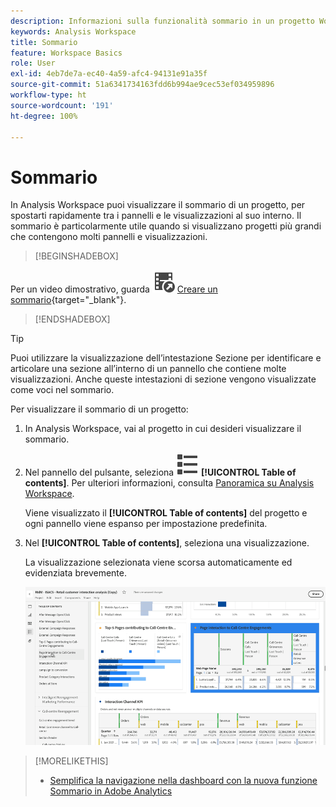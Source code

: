 ```yaml
---
description: Informazioni sulla funzionalità sommario in un progetto Workspace
keywords: Analysis Workspace
title: Sommario
feature: Workspace Basics
role: User
exl-id: 4eb7de7a-ec40-4a59-afc4-94131e91a35f
source-git-commit: 51a6341734163fdd6b994ae9cec53ef034959896
workflow-type: ht
source-wordcount: '191'
ht-degree: 100%

---
```


# Sommario

In Analysis Workspace puoi visualizzare il sommario di un progetto, per spostarti rapidamente tra i pannelli e le visualizzazioni al suo interno. Il sommario è particolarmente utile quando si visualizzano progetti più grandi che contengono molti pannelli e visualizzazioni.

>[!BEGINSHADEBOX]

Per un video dimostrativo, guarda ![VideoCheckedOut](/help/assets/icons/VideoCheckedOut.svg) [Creare un sommario](https://video.tv.adobe.com/v/328248/?quality=12&learn=on&captions=ita){target="_blank"}.

>[!ENDSHADEBOX]


>[!TIP]
>
>Puoi utilizzare la visualizzazione dell’intestazione Sezione per identificare e articolare una sezione all’interno di un pannello che contiene molte visualizzazioni. Anche queste intestazioni di sezione vengono visualizzate come voci nel sommario.
>


Per visualizzare il sommario di un progetto:

1. In Analysis Workspace, vai al progetto in cui desideri visualizzare il sommario.

1. Nel pannello del pulsante, seleziona ![ViewList](/help/assets/icons/ViewList.svg) **[!UICONTROL Table of contents]**. Per ulteriori informazioni, consulta [Panoramica su Analysis Workspace](/help/analysis-workspace/home.md).<br/>

   Viene visualizzato il **[!UICONTROL Table of contents]** del progetto e ogni pannello viene espanso per impostazione predefinita.

1. Nel **[!UICONTROL Table of contents]**, seleziona una visualizzazione.<br/>

   La visualizzazione selezionata viene scorsa automaticamente ed evidenziata brevemente.

   ![SOMMARIO evidenziato](assets/toc-highlighted.png)


>[!MORELIKETHIS]
>
>* [Semplifica la navigazione nella dashboard con la nuova funzione Sommario in Adobe Analytics](https://experienceleaguecommunities.adobe.com/t5/adobe-analytics-blogs/simplify-dashboard-navigation-with-the-new-table-of-contents/ba-p/731284)
